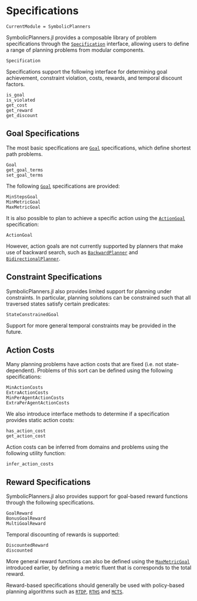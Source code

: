 # Specifications

```@meta
CurrentModule = SymbolicPlanners
```

SymbolicPlanners.jl provides a composable library of problem specifications
through the [`Specification`](@ref) interface, allowing users to define
a range of planning problems from modular components.

```@docs
Specification
```

Specifications support the following interface for determining goal achievement,
constraint violation, costs, rewards, and temporal discount factors.

```@docs
is_goal
is_violated
get_cost
get_reward
get_discount
```

## Goal Specifications

The most basic specifications are [`Goal`](@ref) specifications, which define
shortest path problems.

```@docs
Goal
get_goal_terms
set_goal_terms
```

The following [`Goal`](@ref) specifications are provided:

```@docs
MinStepsGoal
MinMetricGoal
MaxMetricGoal
```

It is also possible to plan to achieve a specific action using the
[`ActionGoal`](@ref) specification:

```@docs
ActionGoal
```

However, action goals are not currently supported by planners that make use 
of backward search, such as [`BackwardPlanner`](@ref) and
[`BidirectionalPlanner`](@ref).

## Constraint Specifications

SymbolicPlanners.jl also provides limited support for planning under
constraints. In particular, planning solutions can be constrained such that
all traversed states satisfy certain predicates:

```@docs
StateConstrainedGoal
```

Support for more general temporal constraints may be provided in the future.

## Action Costs

Many planning problems have action costs that are fixed (i.e. not state-dependent).
Problems of this sort can be defined using the following specifications:

```@docs
MinActionCosts
ExtraActionCosts
MinPerAgentActionCosts
ExtraPerAgentActionCosts
```

We also introduce interface methods to determine if a specification provides
static action costs:

```@docs
has_action_cost
get_action_cost
```

Action costs can be inferred from domains and problems using the following
utility function:

```@docs
infer_action_costs
```

## Reward Specifications

SymbolicPlanners.jl also provides support for goal-based reward functions
through the following specifications.

```@docs
GoalReward
BonusGoalReward
MultiGoalReward
```

Temporal discounting of rewards is supported:

```@docs
DiscountedReward
discounted
```

More general reward functions can also be defined using the
[`MaxMetricGoal`](@ref) introduced earlier, by defining a metric fluent that
is corresponds to the total reward.

Reward-based specifications should generally be used with policy-based
planning algorithms such as [`RTDP`](@ref), [`RTHS`](@ref) and [`MCTS`](@ref).
